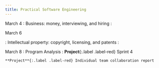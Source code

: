 ```yaml
---
title: Practical Software Engineering
--- 
```


March 4
: Business: money, interviewing, and hiring
  : 

March 6

: Intellectual property: copyright, licensing, and patents
  : 

March 8
: Program Analysis
  : **Project**{:.label .label-red} Sprint 4

    **Project**{:.label .label-red} Individual team collaboration report
